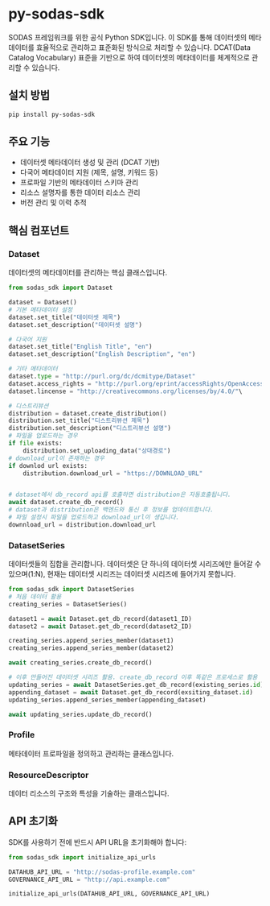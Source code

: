 # py-sodas-sdk

SODAS 프레임워크를 위한 공식 Python SDK입니다.
이 SDK를 통해 데이터셋의 메타데이터를 효율적으로 관리하고 표준화된 방식으로 처리할 수 있습니다.
DCAT(Data Catalog Vocabulary) 표준을 기반으로 하여 데이터셋의 메타데이터를 체계적으로 관리할 수 있습니다.

## 설치 방법

```bash
pip install py-sodas-sdk
```

## 주요 기능

- 데이터셋 메타데이터 생성 및 관리 (DCAT 기반)
- 다국어 메타데이터 지원 (제목, 설명, 키워드 등)
- 프로파일 기반의 메타데이터 스키마 관리
- 리소스 설명자를 통한 데이터 리소스 관리
- 버전 관리 및 이력 추적

## 핵심 컴포넌트

### Dataset

데이터셋의 메타데이터를 관리하는 핵심 클래스입니다.

```python
from sodas_sdk import Dataset

dataset = Dataset()
# 기본 메타데이터 설정
dataset.set_title("데이터셋 제목")
dataset.set_description("데이터셋 설명")

# 다국어 지원
dataset.set_title("English Title", "en")
dataset.set_description("English Description", "en")

# 기타 메타데이터
dataset.type = "http://purl.org/dc/dcmitype/Dataset"
dataset.access_rights = "http://purl.org/eprint/accessRights/OpenAccess"
dataset.lincense = "http://creativecommons.org/licenses/by/4.0/"\

# 디스트리뷰션
distribution = dataset.create_distribution()
distribution.set_title("디스트리뷰션 제목")
distribution.set_description("디스트리뷰션 설명")
# 파일을 업로드하는 경우
if file exists:
    distribution.set_uploading_data("상대경로")
# download_url이 존재하는 경우
if downlod url exists:
    distribution.download_url = "https://DOWNLOAD_URL"


# dataset에서 db_record api를 호출하면 distribution은 자동호출됩니다.
await dataset.create_db_record()
# dataset과 distribution은 백엔드와 통신 후 정보를 업데이트합니다.
# 파일 설정시 파일을 업로드하고 download_url이 생깁니다.
downnload_url = distribution.download_url
```

### DatasetSeries

데이터셋들의 집합을 관리합니다.
데이터셋은 단 하나의 데이터셋 시리즈에만 들어갈 수 있으며(1:N),
현재는 데이터셋 시리즈는 데이터셋 시리즈에 들어가지 못합니다.

```python
from sodas_sdk import DatasetSeries
# 처음 데이터 활용
creating_series = DatasetSeries()

dataset1 = await Dataset.get_db_record(dataset1_ID)
dataset2 = await Dataset.get_db_record(dataset2_ID)

creating_series.append_series_member(dataset1)
creating_series.append_series_member(dataset2)

await creating_series.create_db_record()

# 이후 만들어진 데이터셋 시리즈 활용. create_db_record 이후 똑같은 프로세스로 활용 가능합니다.
updating_series = await DatasetSeries.get_db_record(existing_series.id)
appending_dataset = await Dataset.get_db_record(exsiting_dataset.id)
updating_series.append_series_member(appending_dataset)

await updating_series.update_db_record()
```

### Profile

메타데이터 프로파일을 정의하고 관리하는 클래스입니다.

### ResourceDescriptor

데이터 리소스의 구조와 특성을 기술하는 클래스입니다.

## API 초기화

SDK를 사용하기 전에 반드시 API URL을 초기화해야 합니다:

```python
from sodas_sdk import initialize_api_urls

DATAHUB_API_URL = "http://sodas-profile.example.com"
GOVERNANCE_API_URL = "http://api.example.com"

initialize_api_urls(DATAHUB_API_URL, GOVERNANCE_API_URL)
```
